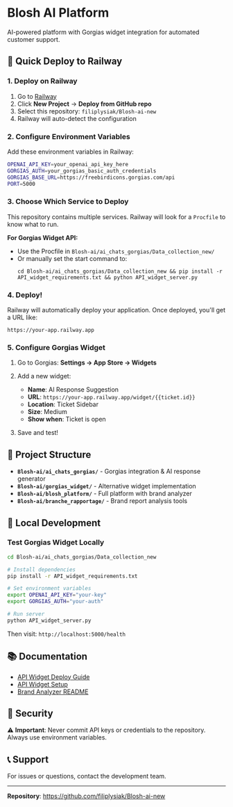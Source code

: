 # Blosh AI Platform

AI-powered platform with Gorgias widget integration for automated customer support.

## 🚀 Quick Deploy to Railway

### 1. Deploy on Railway

1. Go to [Railway](https://railway.app)
2. Click **New Project** → **Deploy from GitHub repo**
3. Select this repository: `filiplysiak/Blosh-ai-new`
4. Railway will auto-detect the configuration

### 2. Configure Environment Variables

Add these environment variables in Railway:

```bash
OPENAI_API_KEY=your_openai_api_key_here
GORGIAS_AUTH=your_gorgias_basic_auth_credentials
GORGIAS_BASE_URL=https://freebirdicons.gorgias.com/api
PORT=5000
```

### 3. Choose Which Service to Deploy

This repository contains multiple services. Railway will look for a `Procfile` to know what to run. 

**For Gorgias Widget API:**
- Use the Procfile in `Blosh-ai/ai_chats_gorgias/Data_collection_new/`
- Or manually set the start command to:
  ```
  cd Blosh-ai/ai_chats_gorgias/Data_collection_new && pip install -r API_widget_requirements.txt && python API_widget_server.py
  ```

### 4. Deploy!

Railway will automatically deploy your application. Once deployed, you'll get a URL like:
```
https://your-app.railway.app
```

### 5. Configure Gorgias Widget

1. Go to Gorgias: **Settings → App Store → Widgets**
2. Add a new widget:
   - **Name**: AI Response Suggestion
   - **URL**: `https://your-app.railway.app/widget/{{ticket.id}}`
   - **Location**: Ticket Sidebar
   - **Size**: Medium
   - **Show when**: Ticket is open

3. Save and test!

## 📂 Project Structure

- **`Blosh-ai/ai_chats_gorgias/`** - Gorgias integration & AI response generator
- **`Blosh-ai/gorgias_widget/`** - Alternative widget implementation
- **`Blosh-ai/blosh_platform/`** - Full platform with brand analyzer
- **`Blosh-ai/branche_rapportage/`** - Brand report analysis tools

## 🔧 Local Development

### Test Gorgias Widget Locally

```bash
cd Blosh-ai/ai_chats_gorgias/Data_collection_new

# Install dependencies
pip install -r API_widget_requirements.txt

# Set environment variables
export OPENAI_API_KEY="your-key"
export GORGIAS_AUTH="your-auth"

# Run server
python API_widget_server.py
```

Then visit: `http://localhost:5000/health`

## 📚 Documentation

- [API Widget Deploy Guide](Blosh-ai/ai_chats_gorgias/Data_collection_new/API_widget_deploy.md)
- [API Widget Setup](Blosh-ai/ai_chats_gorgias/Data_collection_new/API_widget_setup.md)
- [Brand Analyzer README](Blosh-ai/blosh_platform/BRAND_ANALYZER_README.md)

## 🔐 Security

⚠️ **Important**: Never commit API keys or credentials to the repository. Always use environment variables.

## 📞 Support

For issues or questions, contact the development team.

---

**Repository**: https://github.com/filiplysiak/Blosh-ai-new

